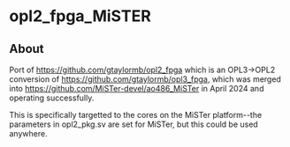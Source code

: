 opl2_fpga_MiSTER
=========
## About
Port of https://github.com/gtaylormb/opl2_fpga which is an OPL3->OPL2 conversion of https://github.com/gtaylormb/opl3_fpga,
which was merged into https://github.com/MiSTer-devel/ao486_MiSTer in April 2024 and operating successfully.

This is specifically targetted to the cores on the MiSTer platform--the parameters in opl2_pkg.sv are set for
MiSTer, but this could be used anywhere.
